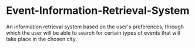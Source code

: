 # Event-Information-Retrieval-System
 An information retrieval system based on the user's preferences, through which the user will be able to search for certain types of events that will take place in the chosen city. 
